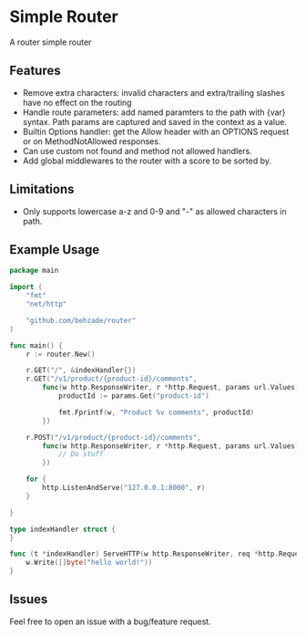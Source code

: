 # Simple Router
A router simple router

## Features
- Remove extra characters: invalid characters and extra/trailing slashes have no effect on the routing
- Handle route parameters: add named paramters to the path with {var} syntax. Path params are captured and saved in the context as a value.
- Builtin Options handler: get the Allow header with an OPTIONS request or on MethodNotAllowed responses.
- Can use custom not found and method not allowed handlers.
- Add global middlewares to the router with a score to be sorted by.

## Limitations
- Only supports lowercase a-z and 0-9 and "-" as allowed characters in path.

## Example Usage
```go
package main

import (
	"fmt"
	"net/http"

	"github.com/behzade/router"
)

func main() {
	r := router.New()

	r.GET("/", &indexHandler{})
	r.GET("/v1/product/{product-id}/comments",
		func(w http.ResponseWriter, r *http.Request, params url.Values) {
			productId := params.Get("product-id")

			fmt.Fprintf(w, "Product %v comments", productId)
		})

	r.POST("/v1/product/{product-id}/comments",
		func(w http.ResponseWriter, r *http.Request, params url.Values) {
			// Do stuff
		})

	for {
		http.ListenAndServe("127.0.0.1:8000", r)
	}

}

type indexHandler struct {
}

func (t *indexHandler) ServeHTTP(w http.ResponseWriter, req *http.Request) {
	w.Write([]byte("hello world!"))
}
```

## Issues
Feel free to open an issue with a bug/feature request.
